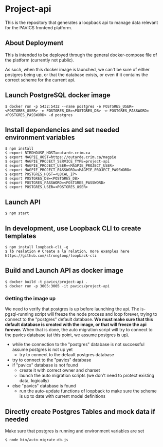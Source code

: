 # Project-api

This is the repository that generates a loopback api to manage data relevant for the PAVICS frontend platform.

## About Deployment

This is intended to be deployed through the general docker-compose file of the platform (currently not public).

As such, when this docker image is launched, we can't be sure of either postgres being up, or that the database exists, or even if it contains the correct scheme for the current api.

## Launch PostgreSQL docker image
```
$ docker run -p 5432:5432 --name postgres -e POSTGRES_USER=<POSTGRES_USER> -e POSTGRES_DB=<POSTGRES_DB> -e POSTGRES_PASSWORD=<POSTGRES_PASSWORD> -d postgres
```

## Install dependencies and set needed environment variables
```
$ npm install
$ export BIRDHOUSE_HOST=outarde.crim.ca
$ export MAGPIE_HOST=https://outarde.crim.ca/magpie
$ export MAGPIE_PROJECT_SERVICE_TYPE=project-api
$ export MAGPIE_PROJECT_USER=<MAGPIE_PROJECT_USER>
$ export MAGPIE_PROJECT_PASSWORD=<MAGPIE_PROJECT_PASSWORD>
$ export POSTGRES_HOST=<LOCAL_IP>
$ export POSTGRES_DB=<POSTGRES_DB>
$ export POSTGRES_PASSWORD=<POSTGRES_PASSWORD>
$ export POSTGRES_USER=<POSTGRES_USER>
```

## Launch API
```
$ npm start
```

## In development, use Loopback CLI to create templates
```
$ npm install loopback-cli -g
$ lb realation # Create a la relation, more examples here https://github.com/strongloop/loopback-cli
```

## Build and Launch API as docker image
```
$ docker build -t pavics/project-api .
$ docker run -p 3005:3005 -it pavics/project-api
```

### Getting the image up

We need to verify that postgres is up before launching the api. The is-pgsql-running script will freeze the node process and loop forever, trying to connect to the "postgres" default database. **We must make sure that this default database is created with the image, or that will freeze the api forever.** When that is done, the auto migration script will try to connect to the pavics database (at this point, we assume postgres is up).

- while the connection to the "postgres" database is not successful assume postgres is not up yet
  - try to connect to the default postgres database
- try to connect to the "pavics" database
- if "pavics" database is not found
  - create it with correct owner and charset
  - launch the auto migration scripts (we don't need to protect existing data, logically)
- else "pavics" database is found
  - run the auto-update functions of loopback to make sure the scheme is up to date with current model definitions

## Directly create Postgres Tables and mock data if needed

Make sure that postgres is running and environment variables are set

```
$ node bin/auto-migrate-db.js
```

